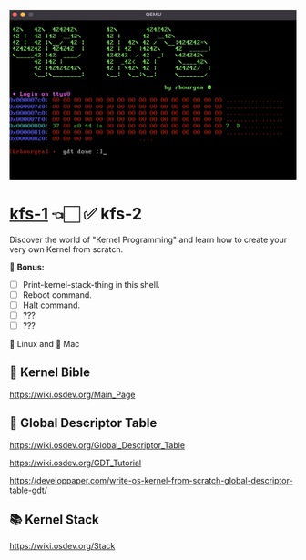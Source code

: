 ![kfs-2](/images/screen-1.png)

# [kfs-1](https://github.com/rbourgeat/kfs-1) 👈🏻 ✅ kfs-2
Discover the world of "Kernel Programming" and learn how to create your very own Kernel from scratch.

🎁 **Bonus:**
- [ ] Print-kernel-stack-thing in this shell.
- [ ] Reboot command.
- [ ] Halt command.
- [ ] ???
- [ ] ???

🐧 Linux and 🍏 Mac

## 📖 Kernel Bible
https://wiki.osdev.org/Main_Page

## 💾 Global Descriptor Table
https://wiki.osdev.org/Global_Descriptor_Table

https://wiki.osdev.org/GDT_Tutorial

https://developpaper.com/write-os-kernel-from-scratch-global-descriptor-table-gdt/

## 📚 Kernel Stack

https://wiki.osdev.org/Stack
